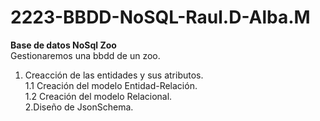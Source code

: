 # 2223-BBDD-NoSQL-Raul.D-Alba.M
**Base de datos NoSql Zoo** <br>
Gestionaremos una bbdd de un zoo.<br>
1. Creacción de las entidades y sus atributos.<br>
1.1 Creación del modelo Entidad-Relación.<br>
1.2 Creación del modelo Relacional.<br>
2.Diseño de JsonSchema.<br>